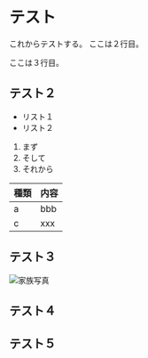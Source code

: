 # テスト
これからテストする。
ここは２行目。

ここは３行目。
## テスト２
- リスト１
- リスト２

1. まず
1. そして
1. それから

|種類|内容
|--|--
| a |  bbb
| c | xxx


## テスト３
![家族写真](image/IMG_2022.jpg)

## テスト４

## テスト５

